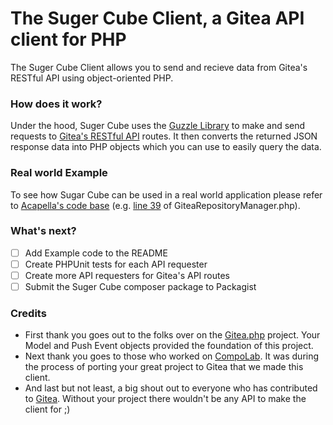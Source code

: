 The Suger Cube Client, a Gitea API client for PHP
========

The Suger Cube Client allows you to send and recieve data from Gitea's RESTful API using object-oriented PHP.

### How does it work?
Under the hood, Suger Cube uses the [Guzzle Library](http://docs.guzzlephp.org/en/stable/) to make and send requests to [Gitea's RESTful API](https://try.gitea.io/api/swagger) routes. It then converts the returned JSON response data into PHP objects which you can use to easily query the data.

### Real world Example
To see how Sugar Cube can be used in a real world application please refer to [Acapella's code base](https://github.com/sitelease/acappella) (e.g. [line 39](https://github.com/sitelease/acappella/blob/1.0.0/src/Application/GiteaRepositoryManager.php#L39) of GiteaRepositoryManager.php).

### What's next?
- [ ] Add Example code to the README
- [ ] Create PHPUnit tests for each API requester
- [ ] Create more API requesters for Gitea's API routes
- [ ] Submit the Suger Cube composer package to Packagist

### Credits
* First thank you goes out to the folks over on the [Gitea.php](https://github.com/sab-international/gitea.php) project. Your Model and Push Event objects provided the foundation of this project.
* Next thank you goes to those who worked on [CompoLab](https://github.com/bricev/CompoLab). It was during the process of porting your great project to Gitea that we made this client.
* And last but not least, a big shout out to everyone who has contributed to [Gitea](https://github.com/go-gitea/gitea). Without your project there wouldn't be any API to make the client for ;)
